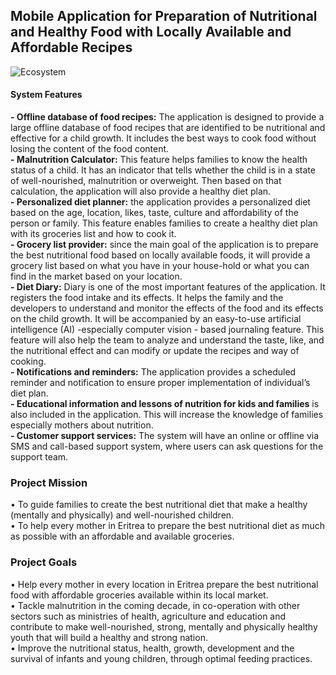 <h2>Mobile Application for Preparation of Nutritional and Healthy Food with Locally Available and Affordable Recipes</h2>

![Ecosystem](https://user-images.githubusercontent.com/32343117/216234189-b0c4030f-e211-46de-8a60-f0bb88c9d079.PNG)

<h4>System Features</h4>
<strong>- Offline database of food recipes:</strong> The application is designed to provide a large offline database of food recipes that are identified to be nutritional and effective for a child growth. It includes the best ways to cook food without losing the content of the food content.<br/>
<strong>- Malnutrition Calculator:</strong> This feature helps families to know the health status of a child. It has an indicator that tells whether the child is in a state of well-nourished, malnutrition or overweight. Then based on that calculation, the application will also provide a healthy diet plan.<br/>
<strong>- Personalized diet planner:</strong> the application provides a personalized diet based on the age, location, likes, taste, culture and affordability of the person or family. This feature enables families to create a healthy diet plan with its groceries list and how to cook it.<br/>
<strong>- Grocery list provider:</strong> since the main goal of the application is to prepare the best nutritional food based on locally available foods, it will provide a grocery list based on what you have in your house-hold or what you can find in the market based on your location.<br/>
<strong>- Diet Diary:</strong> Diary is one of the most important features of the application. It registers the food intake and its effects. It helps the family and the developers to understand and monitor the effects of the food and its effects on the child growth. It will be accompanied by an easy-to-use artificial intelligence (AI) -especially computer vision - based journaling feature. This feature will also help the team to analyze and understand the taste, like, and the nutritional effect and can modify or update the recipes and way of cooking.<br/>
<strong>- Notifications and reminders:</strong> The application provides a scheduled reminder and notification to ensure proper implementation of individual’s diet plan.<br/>
<strong>- Educational information and lessons of nutrition for kids and families</strong> is also included in the application. This will increase the knowledge of families especially mothers about nutrition.<br/>
<strong>- Customer support services:</strong> The system will have an online or offline via SMS and call-based support system, where users can ask questions for the support team.


<h3>Project Mission </h3>
•	To guide families to create the best nutritional diet that make a healthy (mentally and physically) and well-nourished children. <br/>
•	To help every mother in Eritrea to prepare the best nutritional diet as much as possible with an affordable and available groceries.<br/>
<h3>Project Goals</h3>
•	Help every mother in every location in Eritrea prepare the best nutritional food with affordable groceries available within its local market.<br/>
•	Tackle malnutrition in the coming decade, in co-operation with other sectors such as ministries of health, agriculture and education and contribute to make well-nourished, strong, mentally and physically healthy youth that will build a healthy and strong nation. <br/>
•	Improve the nutritional status, health, growth, development and the survival of infants and young children, through optimal feeding practices. 
